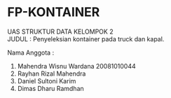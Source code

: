 # FP-KONTAINER
UAS STRUKTUR DATA KELOMPOK 2
</br>JUDUL : Penyeleksian kontainer pada truck dan kapal.</br>

Nama Anggota :
1. Mahendra Wisnu Wardana 20081010044
2. Rayhan Rizal Mahendra
3. Daniel Sultoni Karim
4. Dimas Dharu Ramdhan
